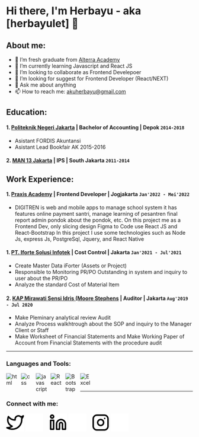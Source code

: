 # Hi there, I'm Herbayu - aka [herbayulet] 👋
## About me:
- 🔭 I’m fresh graduate from [Alterra Academy](https://www.huawei.com/en/?ic_medium=direct&ic_source=surlent)
- 🌱 I’m currently learning Javascript and React JS
- 👯 I’m looking to collaborate as Frontend Develepoer
- 🤔 I’m looking for suggest for Frontend Developer (React/NEXT)
- 💬 Ask me about anything
- 📫 How to reach me: akuherbayu@gmail.com

## Education:

#### 1. [Politeknik Negeri Jakarta](https://www.pnj.ac.id) | Bachelor of Accounting | Depok `2014-2018`
   - Asistant FORDIS Akuntansi
   - Asistant Lead Bookfair AK 2015-2016
 #### 2. [MAN 13 Jakarta](https://www.man13-jkt.sch.id/) | IPS | South Jakarta `2011-2014`

## Work Experience:
#### 1. [Praxis Academy](https://www.instagram.com/praxisacademy/) | Frontend Developer | Jogjakarta `Jan'2022 - Mei'2022`
   - DIGITREN is web and mobile apps to manage school system it has features online payment santri, manage learning of pesantren final report admin pondok about the pondok, etc. On this project me as a Frontend Dev, only slicing design Figma to Code use React JS and React-Bootstrap
In this project I use some technologies such as Node Js, express Js, PostgreSql, Jquery, and React Native
#### 1. [PT. Iforte Solusi Infotek](https://www.iforte.id/) | Cost Control | Jakarta `Jan'2021 - Jul'2021`
   - Create Master Data iForter (Assets or Project)
   - Responsible to Monitoring PR/PO Outstanding in system and inquiry to user about the PR/PO
   - Analyze the standard Cost of Material Item
#### 2. [KAP Mirawati Sensi Idris (Moore Stephens](https://www.moore-global.com/locations/mirawati-sensi-idris-jakarta) | Auditor | Jakarta `Aug'2019 - Jul 2020`
   - Make Pleminary analytical review Audit
   - Analyze Process walkhtrough about the SOP and inquiry to the Manager Client or Staff
   - Make Worksheet of Financial Statements and Make Working Paper of Account from Financial Statements with the procedure audit
---

### Languages and Tools:

[<img align="left" alt="html" width="30px" src="https://cdn.jsdelivr.net/gh/devicons/devicon/icons/html5/html5-original-wordmark.svg" style="padding-right:10px;" />][webdev]
[<img align="left" alt="css" width="30px" src="https://cdn.jsdelivr.net/gh/devicons/devicon/icons/css3/css3-original-wordmark.svg" style="padding-right:10px;" />][webdev]
[<img align="left" alt="javascript" width="30px" src="https://cdn.jsdelivr.net/gh/devicons/devicon/icons/javascript/javascript-original.svg" style="padding-right:10px;" />][webdev]
[<img align="left" alt="React" width="30px" src="https://cdn.jsdelivr.net/gh/devicons/devicon/icons/react/react-original-wordmark.svg" style="padding-right:10px;" />][webdev]
[<img align="left" alt="Bootstrap" width="30px" src="https://cdn.jsdelivr.net/gh/devicons/devicon/icons/bootstrap/bootstrap-plain-wordmark.svg" style="padding-right:10px;" />][webdev]
[<img align="left" alt="Excel" width="30px" src="https://cdn.jsdelivr.net/gh/devicons/devicon/icons/tailwindcss/tailwindcss-plain.svg" style="padding-right:10px;" />][webdev]

<br />
<br />

---
### Connect with me:

[![website](./img/twitter-light.svg)](https://twitter.com/sayaherbayu#gh-light-mode-only)
[![website](./img/twitter-dark.svg)](https://twitter.com/sayaherbayu#gh-dark-mode-only)
&nbsp;&nbsp;
[![website](./img/linkedin-light.svg)](https://www.linkedin.com/in/herbayulet12#gh-light-mode-only)
[![website](./img/linkedin-dark.svg)](https://www.linkedin.com/in/herbayulet12#gh-dark-mode-only)
&nbsp;&nbsp;
[![website](./img/instagram-light.svg)](https://instagram.com/herbayuuw#gh-light-mode-only)
[![website](./img/instagram-dark.svg)](https://instagram.com/herbayuuw#gh-dark-mode-only)



[webdev]: https://github.com/herbayulet
